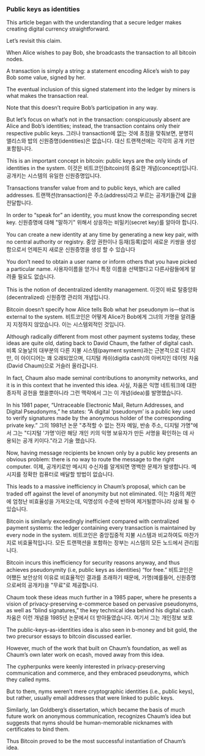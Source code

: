 ### Public keys as identities

This article began with the understanding that a secure ledger makes creating digital currency straightforward. 

Let’s revisit this claim. 

When Alice wishes to pay Bob, she broadcasts the transaction to all bitcoin nodes. 

A transaction is simply a string: a statement encoding Alice’s wish to pay Bob some value, signed by her. 

The eventual inclusion of this signed statement into the ledger by miners is what makes the transaction real. 

Note that this doesn’t require Bob’s participation in any way. 

But let’s focus on what’s not in the transaction: conspicuously absent are Alice and Bob’s identities; instead, the transaction contains only their respective public keys. 
그러나 transaction에 없는 것에 초점을 맞춰보면, 분명히 앨리스와 밥의 신원증명(identities)은 없습니다. 대신 트랜잭션에는 각각의 공개 키만 포함됩니다.

This is an important concept in bitcoin: public keys are the only kinds of identities in the system. 
이것은 비트코인(bitcoin)의 중요한 개념(concept)입니다. 공개키는 시스템의 유일한 신원증명입니다.

Transactions transfer value from and to public keys, which are called addresses.
트랜잭션(transaction)은 주소(address)라고 부르는 공개키들간에 값을 전달합니다.

In order to “speak for” an identity, you must know the corresponding secret key. 
신원증명에 대해 "말하기" 위해서 상응하는 비밀키(secret key)를 알아야 합니다.

You can create a new identity at any time by generating a new key pair, with no central authority or registry. 
중앙 권한이나 등재(등록)없이 새로운 키쌍을 생성함으로서 언제든지 새로운 신원증명을 생성 할 수 있습니다

You don’t need to obtain a user name or inform others that you have picked a particular name. 
사용자이름을 얻가나 특정 이름을 선택했다고 다른사람들에게 알려줄 필요도 없습니다.

This is the notion of decentralized identity management. 
이것이 바로 탈중앙화(decentralized) 신원증명 관리의 개념입니다.

Bitcoin doesn’t specify how Alice tells Bob what her pseudonym is—that is external to the system. 
비트코인은 어떻게 Alice가 Bob에게 그녀의 가명을 알려줄지 지정하지 않았습니다. 이는 시스템외적인 것입니다.

Although radically different from most other payment systems today, these ideas are quite old, dating back to David Chaum, the father of digital cash. 
비록 오늘날의 대부분의 다른 지불 시스템(payment system)과는 근본적으로 다르지만, 이 아이디어는 꽤 오래되었으며, 디지털 캐쉬(digitla cash)의 아버지인 
데이빗 차움(David Chaum)으로 거슬러 올라갑니다. 

In fact, Chaum also made seminal contributions to anonymity networks, and it is in this context that he invented this idea. 
사실, 차움은 익명 네트워크에 대한 종자적 공헌을 했을뿐아니라 그런 맥락에서 그는 이 개념(idea)를 발명했습니다.

In his 1981 paper, “Untraceable Electronic Mail, Return Addresses, and Digital Pseudonyms,” he states: “A digital ‘pseudonym’ is a public key used to verify signatures made by the anonymous holder of the corresponding private key.” 
그의 1981년 논문 "추적할 수 없는 전자 메일, 반송 주소, 디지털 가명"에서 그는 "디지털 '가명'이란 해당 개인 키의 익명 보유자가 만든 서명을 확인하는 데 사용되는 공개 키이다."라고 기술 했습니다.

Now, having message recipients be known only by a public key presents an obvious problem: there is no way to route the message to the right computer. 
이제, 공개키로만 메시지 수신자를 알게되면 명백한 문제가 발생합니다. 메시지를 정확한 컴퓨터로 배달할 방법이 없습니다.

This leads to a massive inefficiency in Chaum’s proposal, which can be traded off against the level of anonymity but not eliminated. 
이는 차움의 제안에 엄청난 비효율성을 가져오는데, 익명성의 수준에 반하여 제거될뿐아니라 상쇄 될 수 있습니다.

Bitcoin is similarly exceedingly inefficient compared with centralized payment systems: the ledger containing every transaction is maintained by every node in the system. 
비트코인은 중앙집중적 지불 시스템과 비교하여도 마찬가지로 비효율적입니다. 모든 트랜잭션을 포함하는 장부는 시스템의 모든 노드에서 관리됩니다.

Bitcoin incurs this inefficiency for security reasons anyway, and thus achieves pseudonymity (i.e, public keys as identities) “for free.” 
비트코인은 어쨌든 보안상의 이유로 비효율적인 결과를 초래하기 때문에, 가명(예를들어, 신원증명으로써의 공개키)을 "무료"로 제공합니다.

Chaum took these ideas much further in a 1985 paper, where he presents a vision of privacy-preserving e-commerce based on pervasive pseudonyms, as well as “blind signatures,” the key technical idea behind his digital cash.
차움은 이런 개념을 1985년 논문에서 더 받아들였습니다. 여기서 그는 개인정보 보호 

The public-keys-as-identities idea is also seen in b-money and bit gold, the two precursor essays to bitcoin discussed earlier. 

However, much of the work that built on Chaum’s foundation, as well as Chaum’s own later work on ecash, moved away from this idea. 

The cypherpunks were keenly interested in privacy-preserving communication and commerce, and they embraced pseudonyms, which they called nyms. 

But to them, nyms weren’t mere cryptographic identities (i.e., public keys), but rather, usually email addresses that were linked to public keys. 

Similarly, Ian Goldberg’s dissertation, which became the basis of much future work on anonymous communication, recognizes Chaum’s idea but suggests that nyms should be human-memorable nicknames with certificates to bind them.

Thus Bitcoin proved to be the most successful instantiation of Chaum’s idea. 
